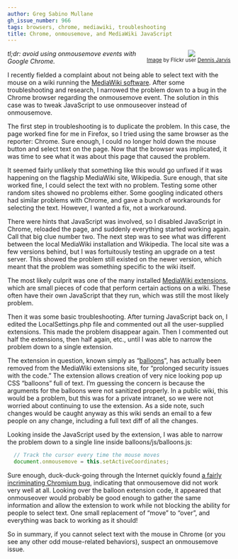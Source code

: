 ```yaml
---
author: Greg Sabino Mullane
gh_issue_number: 966
tags: browsers, chrome, mediawiki, troubleshooting
title: Chrome, onmousemove, and MediaWiki JavaScript
---
```




<div class="separator" style="clear: both; float: right; text-align: center;"><a href="/blog/2014/04/18/chrome-onmousemove-and-mediawiki/image-0-big.jpeg" imageanchor="1" style="clear: right; margin-bottom: 1em; margin-left: 1em;"><img border="0" src="/blog/2014/04/18/chrome-onmousemove-and-mediawiki/image-0.jpeg"/></a>
<br/><small><a href="https://flic.kr/p/aM4L46">Image</a> by Flickr user <a href="https://www.flickr.com/photos/archer10/">Dennis Jarvis</a></small></div>

*tl;dr: avoid using onmousemove events with Google Chrome.*

I recently fielded a complaint about not being able to select text with the mouse on a wiki running the [ MediaWiki software](https://www.mediawiki.org/wiki/MediaWiki). After some troubleshooting and research, I narrowed the problem down to a bug in the Chrome browser regarding the onmousemove event. The solution in this case was to tweak JavaScript to use onmouseover instead of onmousemove.

The first step in troubleshooting is to duplicate the problem. In this case, the page worked fine for me in Firefox, so I tried using the same browser as the reporter: Chrome. Sure enough, I could no longer hold down the mouse button and select text on the page. Now that the browser was implicated, it was time to see what it was about this page that caused the problem.

It seemed fairly unlikely that something like this would go unfixed if it was happening on the flagship MediaWiki site, Wikipedia. Sure enough, that site worked fine, I could select the text with no problem. Testing some other random sites showed no problems either. Some googling indicated others had similar problems with Chrome, and gave a bunch of workarounds for selecting the text. However, I wanted a fix, not a workaround.

There were hints that JavaScript was involved, so I disabled JavaScript in Chrome, reloaded the page, and suddenly everything started working again. Call that big clue number two. The next step was to see what was different between the local MediaWiki installation and Wikipedia. The local site was a few versions behind, but I was fortuitously testing an upgrade on a test server. This showed the problem still existed on the newer version, which meant that the problem was something specific to the wiki itself.

The most likely culprit was one of the many installed [MediaWiki extensions](https://www.mediawiki.org/wiki/Manual:Extensions), which are small pieces of code that perform certain actions on a wiki. These often have their own JavaScript that they run, which was still the most likely problem.

Then it was some basic troubleshooting. After turning JavaScript back on, I edited the LocalSettings.php file and commented out all the user-supplied extensions. This made the problem disappear again. Then I commented out half the extensions, then half again, etc., until I was able to narrow the problem down to a single extension.

The extension in question, known simply as “[balloons](https://www.mediawiki.org/wiki/Extension:Balloons)”, has actually been removed from the MediaWiki extensions site, for “prolonged security issues with the code.” The extension allows creation of very nice looking pop up CSS “balloons” full of text. I’m guessing the concern is because the arguments for the balloons were not sanitized properly. In a public wiki, this would be a problem, but this was for a private intranet, so we were not worried about continuing to use the extension. As a side note, such changes would be caught anyway as this wiki sends an email to a few people on any change, including a full text diff of all the changes.

 

Looking inside the JavaScript used by the extension, I was able to narrow the problem down to a single line inside balloons/js/balloons.js:

```javascript
  // Track the cursor every time the mouse moves
  document.onmousemove = this.setActiveCoordinates;
```

Sure enough, duck-duck-going through the Internet quickly found [a fairly incriminating Chromium bug](https://code.google.com/p/chromium/issues/detail?id=170631), indicating that onmousemove did not work very well at all. Looking over the balloon extension code, it appeared that onmouseover would probably be good enough to gather the same information and allow the extension to work while not blocking the ability for people to select text. One small replacement of “move” to “over”, and everything was back to working as it should!

So in summary, if you cannot select text with the mouse in Chrome (or you see any other odd mouse-related behaviors), suspect an onmousemove issue.


